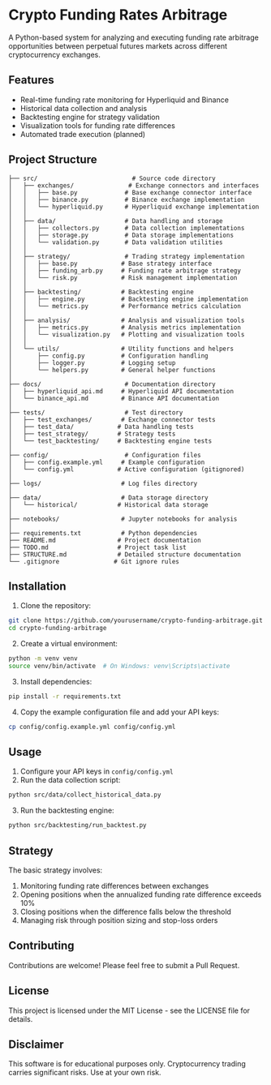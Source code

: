# Crypto Funding Rates Arbitrage

A Python-based system for analyzing and executing funding rate arbitrage opportunities between perpetual futures markets across different cryptocurrency exchanges.

## Features

- Real-time funding rate monitoring for Hyperliquid and Binance
- Historical data collection and analysis
- Backtesting engine for strategy validation
- Visualization tools for funding rate differences
- Automated trade execution (planned)

## Project Structure

```
├── src/                          # Source code directory
│   ├── exchanges/               # Exchange connectors and interfaces
│   │   ├── base.py             # Base exchange connector interface
│   │   ├── binance.py          # Binance exchange implementation
│   │   └── hyperliquid.py      # Hyperliquid exchange implementation
│   │
│   ├── data/                   # Data handling and storage
│   │   ├── collectors.py       # Data collection implementations
│   │   ├── storage.py          # Data storage implementations
│   │   └── validation.py       # Data validation utilities
│   │
│   ├── strategy/               # Trading strategy implementation
│   │   ├── base.py            # Base strategy interface
│   │   ├── funding_arb.py     # Funding rate arbitrage strategy
│   │   └── risk.py            # Risk management implementation
│   │
│   ├── backtesting/           # Backtesting engine
│   │   ├── engine.py          # Backtesting engine implementation
│   │   └── metrics.py         # Performance metrics calculation
│   │
│   ├── analysis/              # Analysis and visualization tools
│   │   ├── metrics.py         # Analysis metrics implementation
│   │   └── visualization.py   # Plotting and visualization tools
│   │
│   └── utils/                 # Utility functions and helpers
│       ├── config.py          # Configuration handling
│       ├── logger.py          # Logging setup
│       └── helpers.py         # General helper functions
│
├── docs/                       # Documentation directory
│   ├── hyperliquid_api.md     # Hyperliquid API documentation
│   └── binance_api.md         # Binance API documentation
│
├── tests/                      # Test directory
│   ├── test_exchanges/        # Exchange connector tests
│   ├── test_data/            # Data handling tests
│   ├── test_strategy/        # Strategy tests
│   └── test_backtesting/     # Backtesting engine tests
│
├── config/                     # Configuration files
│   ├── config.example.yml     # Example configuration
│   └── config.yml            # Active configuration (gitignored)
│
├── logs/                      # Log files directory
│
├── data/                      # Data storage directory
│   └── historical/           # Historical data storage
│
├── notebooks/                 # Jupyter notebooks for analysis
│
├── requirements.txt           # Python dependencies
├── README.md                 # Project documentation
├── TODO.md                   # Project task list
├── STRUCTURE.md              # Detailed structure documentation
└── .gitignore               # Git ignore rules
```

## Installation

1. Clone the repository:
```bash
git clone https://github.com/yourusername/crypto-funding-arbitrage.git
cd crypto-funding-arbitrage
```

2. Create a virtual environment:
```bash
python -m venv venv
source venv/bin/activate  # On Windows: venv\Scripts\activate
```

3. Install dependencies:
```bash
pip install -r requirements.txt
```

4. Copy the example configuration file and add your API keys:
```bash
cp config/config.example.yml config/config.yml
```

## Usage

1. Configure your API keys in `config/config.yml`
2. Run the data collection script:
```bash
python src/data/collect_historical_data.py
```

3. Run the backtesting engine:
```bash
python src/backtesting/run_backtest.py
```

## Strategy

The basic strategy involves:
1. Monitoring funding rate differences between exchanges
2. Opening positions when the annualized funding rate difference exceeds 10%
3. Closing positions when the difference falls below the threshold
4. Managing risk through position sizing and stop-loss orders

## Contributing

Contributions are welcome! Please feel free to submit a Pull Request.

## License

This project is licensed under the MIT License - see the LICENSE file for details.

## Disclaimer

This software is for educational purposes only. Cryptocurrency trading carries significant risks. Use at your own risk.
